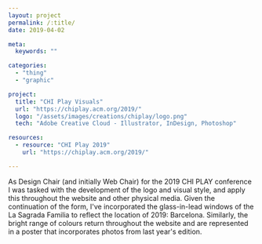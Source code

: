 ```yaml
---
layout: project
permalink: /:title/
date: 2019-04-02

meta:
  keywords: ""

categories:
  - "thing"
  - "graphic"

project:
  title: "CHI Play Visuals"
  url: "https://chiplay.acm.org/2019/"
  logo: "/assets/images/creations/chiplay/logo.png"
  tech: "Adobe Creative Cloud - Illustrator, InDesign, Photoshop"

resources:
  - resource: "CHI Play 2019"
    url: "https://chiplay.acm.org/2019/"

---
```

<p>As Design Chair (and initially Web Chair) for the 2019 CHI PLAY conference I was tasked with the development of the logo and visual style, and apply this throughout the website and other physical media. Given the continuation of the form, I've incorporated the glass-in-lead windows of the La Sagrada Familia to reflect the location of 2019: Barcelona. Similarly, the bright range of colours return throughout the website and are represented in a poster that incorporates photos from last year's edition.</p>
